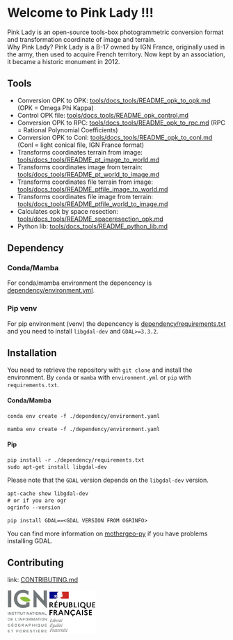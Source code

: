 # Welcome to Pink Lady !!!

Pink Lady is an open-source tools-box photogrammetric conversion format and transformation coordinate of image and terrain.  
Why Pink Lady? Pink Lady is a B-17 owned by IGN France, originally used in the army, then used to acquire French territory. Now kept by an association, it became a historic monument in 2012.

## Tools

* Conversion OPK to OPK: [tools/docs_tools/README_opk_to_opk.md](./tools/docs_tools/README_opk_to_opk.md) (OPK = Omega Phi Kappa)
* Control OPK file: [tools/docs_tools/README_opk_control.md](./tools/docs_tools/README_opk_control.md)
* Conversion OPK to RPC: [tools/docs_tools/README_opk_to_rpc.md](./tools/docs_tools/README_opk_to_rpc.md) (RPC = Rational Polynomial Coefficients)
* Conversion OPK to Conl: [tools/docs_tools/README_opk_to_conl.md](./tools/docs_tools/README_opk_to_conl.md) (Conl = light conical file, IGN France format)
* Transforms coordinates terrain from image: [tools/docs_tools/README_pt_image_to_world.md](./tools/docs_tools/README_pt_image_to_world.md)
* Transforms coordinates image from terrain: [tools/docs_tools/README_pt_world_to_image.md](./tools/docs_tools/README_pt_world_to_image.md)
* Transforms coordinates file terrain from image: [tools/docs_tools/README_ptfile_image_to_world.md](./tools/docs_tools/README_ptfile_image_to_world.md)
* Transforms coordinates file image from terrain: [tools/docs_tools/README_ptfile_world_to_image.md](./tools/docs_tools/README_ptfile_world_to_image.md)
* Calculates opk by space resection: [tools/docs_tools/README_spaceresection_opk.md](./tools/docs_tools/README_spaceresection_opk.md)
* Python lib: [tools/docs_tools/README_python_lib.md](./tools/docs_tools/README_python_lib.md)

## Dependency

### Conda/Mamba
For conda/mamba environment the depencency is [dependency/environment.yml](./dependency/environment.yml).  

### Pip venv
For pip environment (venv) the depencency is [dependency/requirements.txt](./dependency/requirements.txt)  
and you need to install `libgdal-dev` and `GDAL>=3.3.2`.

## Installation

You need to retrieve the repository with ```git clone``` and install the environment. By ```conda``` or ```mamba``` with ```environment.yml``` or ```pip``` with ```requirements.txt```.

#### Conda/Mamba
```
conda env create -f ./dependency/environment.yaml
```
```
mamba env create -f ./dependency/environment.yaml
```

#### Pip
```
pip install -r ./dependency/requirements.txt
sudo apt-get install libgdal-dev
```
Please note that the `GDAL` version depends on the `libgdal-dev` version.
```
apt-cache show libgdal-dev
# or if you are ogr
ogrinfo --version
```
```
pip install GDAL==<GDAL VERSION FROM OGRINFO>
```
You can find more information on [mothergeo-py](https://mothergeo-py.readthedocs.io/en/latest/development/how-to/gdal-ubuntu-pkg.html) if you have problems installing GDAL.

## Contributing

link: [CONTRIBUTING.md](./CONTRIBUTING.md)

![logo ign](docs/image/logo_ign.png) ![logo fr](docs/image/Republique_Francaise_Logo.png)
